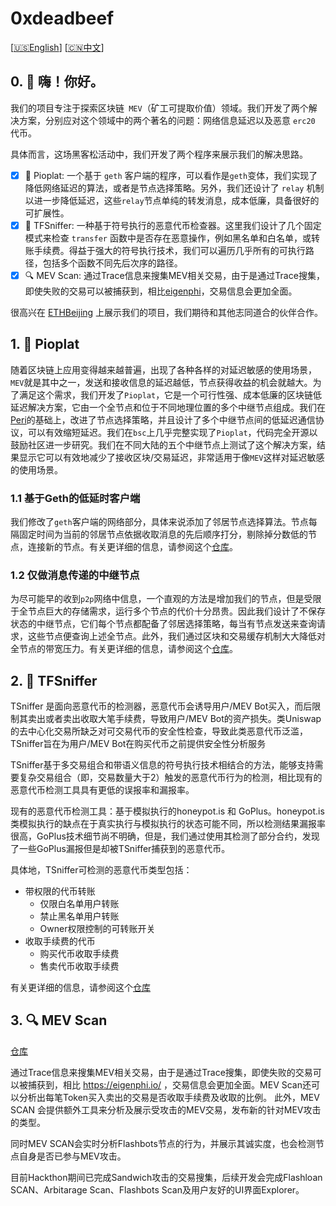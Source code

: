 # 0xdeadbeef

[[🇺🇸English](./README_en.md)] [[🇨🇳中文](./README.md)] 

## 0. 👋 嗨！你好。

我们的项目专注于探索区块链` MEV`（矿工可提取价值）领域。我们开发了两个解决方案，分别应对这个领域中的两个著名的问题：网络信息延迟以及恶意 `erc20` 代币。

具体而言，这场黑客松活动中，我们开发了两个程序来展示我们的解决思路。

- [x] 💨 Pioplat: 一个基于 `geth` 客户端的程序，可以看作是`geth`变体，我们实现了降低网络延迟的算法，或者是节点选择策略。另外，我们还设计了 `relay` 机制以进一步降低延迟，这些`relay`节点单纯的转发消息，成本低廉，具备很好的可扩展性。
- [x] 🔰 TFSniffer: 一种基于符号执行的恶意代币检查器。这里我们设计了几个固定模式来检查 `transfer` 函数中是否存在恶意操作，例如黑名单和白名单，或转账手续费。得益于强大的符号执行技术，我们可以遍历几乎所有的可执行路径，包括多个函数不同先后次序的路径。
- [x] 🔍 MEV Scan: 通过Trace信息来搜集MEV相关交易，由于是通过Trace搜集，即使失败的交易可以被捕获到，相比[eigenphi](https://eigenphi.io/)，交易信息会更加全面。

很高兴在 [ETHBeijing](https://www.ethbeijing.xyz/) 上展示我们的项目，我们期待和其他志同道合的伙伴合作。



## 1. 💨 Pioplat

随着区块链上应用变得越来越普遍，出现了各种各样的对延迟敏感的使用场景，`MEV`就是其中之一，发送和接收信息的延迟越低，节点获得收益的机会就越大。为了满足这个需求，我们开发了`Pioplat`，它是一个可行性强、成本低廉的区块链低延迟解决方案，它由一个全节点和位于不同地理位置的多个中继节点组成。我们在[Peri](https://arxiv.org/abs/2205.06837)的基础上，改进了节点选择策略，并且设计了多个中继节点间的低延迟通信协议，可以有效缩短延迟。我们在`bsc`上几乎完整实现了`Pioplat`，代码完全开源以鼓励社区进一步研究。我们在不同大陆的五个中继节点上测试了这个解决方案，结果显示它可以有效地减少了接收区块/交易延迟，非常适用于像`MEV`这样对延迟敏感的使用场景。



### 1.1 基于Geth的低延时客户端

我们修改了`geth`客户端的网络部分，具体来说添加了邻居节点选择算法。节点每隔固定时间为当前的邻居节点依据收取消息的先后顺序打分，剔除掉分数低的节点，连接新的节点。有关更详细的信息，请参阅这个[仓库](https://github.com/mev3/lowlatency-geth)。



### 1.2 仅做消息传递的中继节点

为尽可能早的收到`p2p`网络中信息，一个直观的方法是增加我们的节点，但是受限于全节点巨大的存储需求，运行多个节点的代价十分昂贵。因此我们设计了不保存状态的中继节点，它们每个节点都配备了邻居选择策略，每当有节点发送来查询请求，这些节点便查询上述全节点。此外，我们通过区块和交易缓存机制大大降低对全节点的带宽压力。有关更详细的信息，请参阅这个[仓库](https://github.com/mev3/lowlatency-relay)。



## 2. 🔰 TFSniffer

TSniffer 是面向恶意代币的检测器，恶意代币会诱导用户/MEV Bot买入，而后限制其卖出或者卖出收取大笔手续费，导致用户/MEV Bot的资产损失。类Uniswap的去中心化交易所缺乏对可交易代币的安全性检查，导致此类恶意代币泛滥， TSniffer旨在为用户/MEV Bot在购买代币之前提供安全性分析服务

TSniffer基于多交易组合和带语义信息的符号执行技术相结合的方法，能够支持需要复杂交易组合（即，交易数量大于2）触发的恶意代币行为的检测，相比现有的恶意代币检测工具具有更低的误报率和漏报率。

现有的恶意代币检测工具：基于模拟执行的honeypot.is 和 GoPlus。honeypot.is类模拟执行的缺点在于真实执行与模拟执行的状态可能不同，所以检测结果漏报率很高，GoPlus技术细节尚不明确，但是，我们通过使用其检测了部分合约，发现了一些GoPlus漏报但是却被TSniffer捕获到的恶意代币。

具体地，TSniffer可检测的恶意代币类型包括：

- 带权限的代币转账
	- 仅限白名单用户转账
	- 禁止黑名单用户转账
	- Owner权限控制的可转账开关
- 收取手续费的代币
	- 购买代币收取手续费
	- 售卖代币收取手续费

有关更详细的信息，请参阅这个[仓库](https://github.com/mev3/TSniffer)


## 3. 🔍 MEV Scan

[仓库](https://github.com/mev3/scaner)

通过Trace信息来搜集MEV相关交易，由于是通过Trace搜集，即使失败的交易可以被捕获到，相比 https://eigenphi.io/
，交易信息会更加全面。MEV Scan还可以分析出每笔Token买入卖出的交易是否收取手续费及收取的比例。
此外，MEV SCAN 会提供额外工具来分析及展示受攻击的MEV交易，发布新的针对MEV攻击的类型。

同时MEV SCAN会实时分析Flashbots节点的行为，并展示其诚实度，也会检测节点自身是否已参与MEV攻击。

目前Hackthon期间已完成Sandwich攻击的交易搜集，后续开发会完成Flashloan SCAN、Arbitarage Scan、Flashbots Scan及用户友好的UI界面Explorer。
